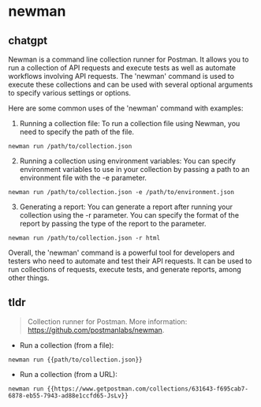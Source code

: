 # newman 
## chatgpt 
Newman is a command line collection runner for Postman. It allows you to run a collection of API requests and execute tests as well as automate workflows involving API requests. The 'newman' command is used to execute these collections and can be used with several optional arguments to specify various settings or options. 

Here are some common uses of the 'newman' command with examples:

1. Running a collection file: To run a collection file using Newman, you need to specify the path of the file. 

```
newman run /path/to/collection.json
```

2. Running a collection using environment variables: You can specify environment variables to use in your collection by passing a path to an environment file with the -e parameter. 

```
newman run /path/to/collection.json -e /path/to/environment.json
```

3. Generating a report: You can generate a report after running your collection using the -r parameter. You can specify the format of the report by passing the type of the report to the parameter. 

```
newman run /path/to/collection.json -r html
```

Overall, the 'newman' command is a powerful tool for developers and testers who need to automate and test their API requests. It can be used to run collections of requests, execute tests, and generate reports, among other things. 

## tldr 
 
> Collection runner for Postman.
> More information: <https://github.com/postmanlabs/newman>.

- Run a collection (from a file):

`newman run {{path/to/collection.json}}`

- Run a collection (from a URL):

`newman run {{https://www.getpostman.com/collections/631643-f695cab7-6878-eb55-7943-ad88e1ccfd65-JsLv}}`

